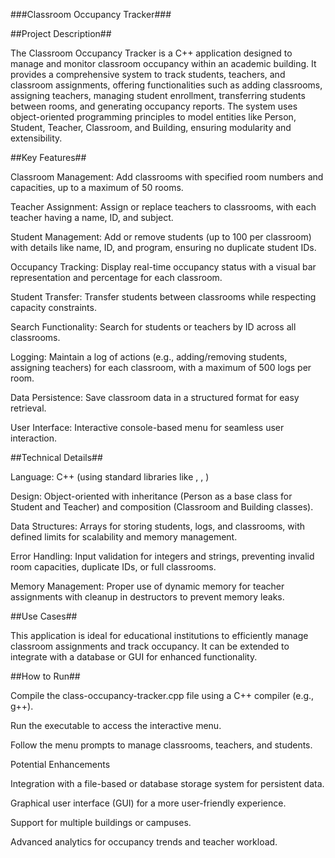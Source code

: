###Classroom Occupancy Tracker###

##Project Description##

The Classroom Occupancy Tracker is a C++ application designed to manage and monitor classroom occupancy within an academic building. It provides a comprehensive system to track students, teachers, and classroom assignments, offering functionalities such as adding classrooms, assigning teachers, managing student enrollment, transferring students between rooms, and generating occupancy reports. The system uses object-oriented programming principles to model entities like Person, Student, Teacher, Classroom, and Building, ensuring modularity and extensibility.

##Key Features##

Classroom Management: Add classrooms with specified room numbers and capacities, up to a maximum of 50 rooms.

Teacher Assignment: Assign or replace teachers to classrooms, with each teacher having a name, ID, and subject.

Student Management: Add or remove students (up to 100 per classroom) with details like name, ID, and program, ensuring no duplicate student IDs.

Occupancy Tracking: Display real-time occupancy status with a visual bar representation and percentage for each classroom.

Student Transfer: Transfer students between classrooms while respecting capacity constraints.

Search Functionality: Search for students or teachers by ID across all classrooms.

Logging: Maintain a log of actions (e.g., adding/removing students, assigning teachers) for each classroom, with a maximum of 500 logs per room.

Data Persistence: Save classroom data in a structured format for easy retrieval.

User Interface: Interactive console-based menu for seamless user interaction.

##Technical Details##

Language: C++ (using standard libraries like <iostream>, <string>, <limits>)

Design: Object-oriented with inheritance (Person as a base class for Student and Teacher) and composition (Classroom and Building classes).

Data Structures: Arrays for storing students, logs, and classrooms, with defined limits for scalability and memory management.

Error Handling: Input validation for integers and strings, preventing invalid room capacities, duplicate IDs, or full classrooms.

Memory Management: Proper use of dynamic memory for teacher assignments with cleanup in destructors to prevent memory leaks.

##Use Cases##

This application is ideal for educational institutions to efficiently manage classroom assignments and track occupancy. It can be extended to integrate with a database or GUI for enhanced functionality.

##How to Run##

Compile the class-occupancy-tracker.cpp file using a C++ compiler (e.g., g++).

Run the executable to access the interactive menu.

Follow the menu prompts to manage classrooms, teachers, and students.

Potential Enhancements

Integration with a file-based or database storage system for persistent data.

Graphical user interface (GUI) for a more user-friendly experience.

Support for multiple buildings or campuses.

Advanced analytics for occupancy trends and teacher workload.
